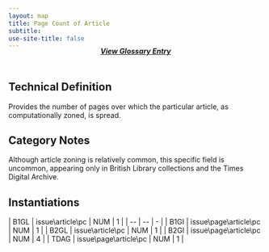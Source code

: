 ```yaml
---
layout: map
title: Page Count of Article
subtitle:  
use-site-title: false
---
```


<h4 style="text-align:center;font-style:italic;margin-top:-20px;margin-bottom:50px;"><a href="../../glossary/page-count-of-article">View Glossary Entry</a></h4>

## Technical Definition

Provides the number of pages over which the particular article, as
computationally zoned, is spread.

## Category Notes

Although article zoning is relatively common, this specific field is
uncommon, appearing only in British Library collections and the Times
Digital Archive.

## Instantiations

| B1GL  |  issue\\article\\pc  | NUM | 1 |
| -- | -- | - |
| B1GI  |  issue\\page\\article\\pc | NUM | 1 |
| B2GL  |  issue\\article\\pc  | NUM | 1 |
| B2GI  |  issue\\page\\article\\pc | NUM | 4 |
| TDAG  |  issue\\page\\article\\pc | NUM | 1 |
